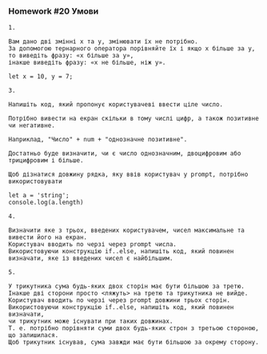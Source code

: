 ### Homework #20 Умови
    1.

    Вам дано дві змінні x та y, змінювати їх не потрібно. 
    За допомогою тернарного оператора порівняйте їх і якщо x більше за y, то виведіть фразу: «x більше за y», 
    інакше виведіть фразу: «x не більше, ніж y».

    let x = 10, y = 7;

    3.

    Напишіть код, який пропонує користувачеві ввести ціле число.

    Потрібно вивести на екран скільки в тому числі цифр, а також позитивне чи негативне.

    Наприклад, "Число" + num + "однозначне позитивне".

    Достатньо буде визначити, чи є число однозначним, двоцифровим або трицифровим і більше.

    Щоб дізнатися довжину рядка, яку ввів користувач у prompt, потрібно використовувати

    let a = 'string';
    console.log(a.length)

    4.

    Визначити яке з трьох, введених користувачем, чисел максимальне та вивести його на екран.
    Користувач вводить по черзі через prompt числа. 
    Використовуючи конструкцію if..else, напишіть код, який повинен визначати, яке із введених чисел є найбільшим.

    5.

    У трикутника сума будь-яких двох сторін має бути більшою за третю. 
    Інакше дві сторони просто <ляжуть> на третю та трикутника не вийде. 
    Користувач вводить по черзі через prompt довжини трьох сторін. 
    Використовуючи конструкцію if..else, напишіть код, який повинен визначати, 
    чи трикутник може існувати при таких довжинах. 
    Т. е. потрібно порівняти суми двох будь-яких строн з третьою стороною, що залишилася. 
    Щоб трикутник існував, сума завжди має бути більшою за окрему сторону.